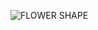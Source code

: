 ![FLOWER SHAPE](https://user-images.githubusercontent.com/97614700/218037810-76e08c25-8550-49ef-af4d-a716ae327ae8.jpg)

